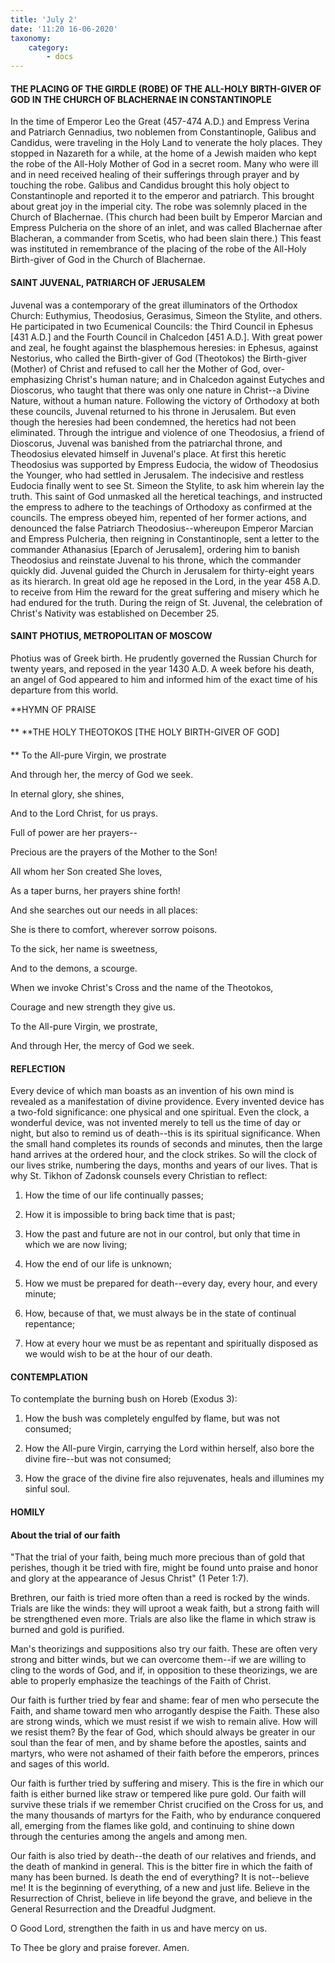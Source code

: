 ```yaml
---
title: 'July 2'
date: '11:20 16-06-2020'
taxonomy:
    category:
        - docs
---
```


#### THE PLACING OF THE GIRDLE (ROBE) OF THE ALL-HOLY BIRTH-GIVER OF GOD IN THE CHURCH OF BLACHERNAE IN CONSTANTINOPLE

In the time of Emperor Leo the Great (457-474 A.D.) and Empress Verina and Patriarch Gennadius, two noblemen from Constantinople, Galibus and Candidus, were traveling in the Holy Land to venerate the holy places. They stopped in Nazareth for a while, at the home of a Jewish maiden who kept the robe of the All-Holy Mother of God in a secret room. Many who were ill and in need received healing of their sufferings through prayer and by touching the robe. Galibus and Candidus brought this holy object to Constantinople and reported it to the emperor and patriarch. This brought about great joy in the imperial city. The robe was solemnly placed in the Church of Blachernae. (This church had been built by Emperor Marcian and Empress Pulcheria on the shore of an inlet, and was called Blachernae after Blacheran, a commander from Scetis, who had been slain there.) This feast was instituted in remembrance of the placing of the robe of the All-Holy Birth-giver of God in the Church of Blachernae.

####  SAINT JUVENAL, PATRIARCH OF JERUSALEM


Juvenal was a contemporary of the great illuminators of the Orthodox Church: Euthymius, Theodosius, Gerasimus, Simeon the Stylite, and others. He participated in two Ecumenical Councils: the Third Council in Ephesus [431 A.D.] and the Fourth Council in Chalcedon [451 A.D.]. With great power and zeal, he fought against the blasphemous heresies: in Ephesus, against Nestorius, who called the Birth-giver of God (Theotokos) the Birth-giver (Mother) of Christ and refused to call her the Mother of God, over-emphasizing Christ's human nature; and in Chalcedon against Eutyches and Dioscorus, who taught that there was only one nature in Christ--a Divine Nature, without a human nature. Following the victory of Orthodoxy at both these councils, Juvenal returned to his throne in Jerusalem. But even though the heresies had been condemned, the heretics had not been eliminated. Through the intrigue and violence of one Theodosius, a friend of Dioscorus, Juvenal was banished from the patriarchal throne, and Theodosius elevated himself in Juvenal's place. At first this heretic Theodosius was supported by Empress Eudocia, the widow of Theodosius the Younger, who had settled in Jerusalem. The indecisive and restless Eudocia finally went to see St. Simeon the Stylite, to ask him wherein lay the truth. This saint of God unmasked all the heretical teachings, and instructed the empress to adhere to the teachings of Orthodoxy as confirmed at the councils. The empress obeyed him, repented of her former actions, and denounced the false Patriarch Theodosius--whereupon Emperor Marcian and Empress Pulcheria, then reigning in Constantinople, sent a letter to the commander Athanasius [Eparch of Jerusalem], ordering him to banish Theodosius and reinstate Juvenal to his throne, which the commander quickly did. Juvenal guided the Church in Jerusalem for thirty-eight years as its hierarch. In great old age he reposed in the Lord, in the year 458 A.D. to receive from Him the reward for the great suffering and misery which he had endured for the truth. During the reign of St. Juvenal, the celebration of Christ's Nativity was established on December 25.

#### SAINT PHOTIUS, METROPOLITAN OF MOSCOW

Photius was of Greek birth. He prudently governed the Russian Church for twenty years, and reposed in the year 1430 A.D. A week before his death, an angel of God appeared to him and informed him of the exact time of his departure from this world.


**HYMN OF PRAISE
####  
**
**THE HOLY THEOTOKOS [THE HOLY BIRTH-GIVER OF GOD]
####  
**
To the All-pure Virgin, we prostrate
 

And through her, the mercy of God we seek.
 

In eternal glory, she shines,
 

And to the Lord Christ, for us prays.
 

Full of power are her prayers--

Precious are the prayers of the Mother to the Son!
 

All whom her Son created She loves,
 

As a taper burns, her prayers shine forth!
 

And she searches out our needs in all places:
 

She is there to comfort, wherever sorrow poisons.
 

To the sick, her name is sweetness,
 

And to the demons, a scourge.
 

When we invoke Christ's Cross and the name of the Theotokos,
 

Courage and new strength they give us.
 

To the All-pure Virgin, we prostrate,
 

And through Her, the mercy of God we seek.
 

#### REFLECTION


Every device of which man boasts as an invention of his own mind is revealed as a manifestation of divine providence. Every invented device has a two-fold significance: one physical and one spiritual. Even the clock, a wonderful device, was not invented merely to tell us the time of day or night, but also to remind us of death--this is its spiritual significance. When the small hand completes its rounds of seconds and minutes, then the large hand arrives at the ordered hour, and the clock strikes. So will the clock of our lives strike, numbering the days, months and years of our lives. That is why St. Tikhon of Zadonsk counsels every Christian to reflect:

1.  How the time of our life continually passes;

1.  How it is impossible to bring back time that is past;

1.  How the past and future are not in our control, but only that time in which we are now living;

1.  How the end of our life is unknown;

1.  How we must be prepared for death--every day, every hour, and every minute;

1.  How, because of that, we must always be in the state of continual repentance;

1.  How at every hour we must be as repentant and spiritually disposed as we would wish to be at the hour of our death.


#### CONTEMPLATION


To contemplate the burning bush on Horeb (Exodus 3):

1.  How the bush was completely engulfed by flame, but was not consumed;

1.  How the All-pure Virgin, carrying the Lord within herself, also bore the divine fire--but was not consumed;

1.  How the grace of the divine fire also rejuvenates, heals and illumines my sinful soul.


#### HOMILY


#### About the trial of our faith

"That the trial of your faith, being much more precious than of gold that perishes, though it be tried with fire, might be found unto praise and honor and glory at the appearance of Jesus Christ" (1 Peter 1:7).

Brethren, our faith is tried more often than a reed is rocked by the winds. Trials are like the winds: they will uproot a weak faith, but a strong faith will be strengthened even more. Trials are also like the flame in which straw is burned and gold is purified.

Man's theorizings and suppositions also try our faith. These are often very strong and bitter winds, but we can overcome them--if we are willing to cling to the words of God, and if, in opposition to these theorizings, we are able to properly emphasize the teachings of the Faith of Christ.

Our faith is further tried by fear and shame: fear of men who persecute the Faith, and shame toward men who arrogantly despise the Faith. These also are strong winds, which we must resist if we wish to remain alive. How will we resist them? By the fear of God, which should always be greater in our soul than the fear of men, and by shame before the apostles, saints and martyrs, who were not ashamed of their faith before the emperors, princes and sages of this world.

Our faith is further tried by suffering and misery. This is the fire in which our faith is either burned like straw or tempered like pure gold. Our faith will survive these trials if we remember Christ crucified on the Cross for us, and the many thousands of martyrs for the Faith, who by endurance conquered all, emerging from the flames like gold, and continuing to shine down through the centuries among the angels and among men.

Our faith is also tried by death--the death of our relatives and friends, and the death of mankind in general. This is the bitter fire in which the faith of many has been burned. Is death the end of everything? It is not--believe me! It is the beginning of everything, of a new and just life. Believe in the Resurrection of Christ, believe in life beyond the grave, and believe in the General Resurrection and the Dreadful Judgment.

O Good Lord, strengthen the faith in us and have mercy on us.

To Thee be glory and praise forever. Amen.
